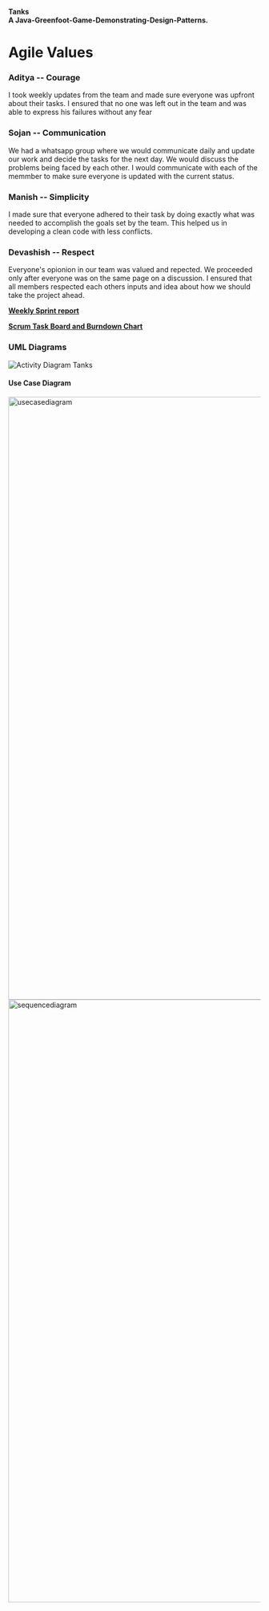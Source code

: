 **Tanks  
A Java-Greenfoot-Game-Demonstrating-Design-Patterns.**

# Agile Values  
### **Aditya -- Courage**  
I took weekly updates from the team and made sure everyone was upfront about their tasks. I ensured that no one was left out in the team and was able to express his failures without any fear

### **Sojan -- Communication**  
We had a whatsapp group where we would communicate daily and update our work and decide the tasks for the next day. We would discuss the problems being faced by each other. I would communicate with each of the memmber to make sure everyone is updated with the current status.  
### **Manish -- Simplicity** 
I made sure that everyone adhered to their task by doing exactly what was needed to accomplish the goals set by the team. This helped us in developing a clean code with less conflicts.

### **Devashish -- Respect**  
Everyone's opionion in our team was valued and repected. We proceeded only after everyone was on the same page on a discussion. I ensured that all members respected each others inputs and idea about how we should take the project ahead.
 

**[Weekly Sprint report](https://github.com/nguyensjsu/fa18-202-mads/blob/master/WeeklyScrumReport.md)**    


**[Scrum Task Board and Burndown Chart](https://docs.google.com/spreadsheets/d/1aHEYlGdxIIqfPhSXmd-oqxi_ahS7H-e_cCPxXhACpis/edit#gid=102151741)**  


### **UML Diagrams**

![Activity Diagram Tanks](https://user-images.githubusercontent.com/42703118/49323796-d5fae080-f4d5-11e8-8911-f4ac58bf204c.png)  

#### Use Case Diagram  
<img width="1201" alt="usecasediagram" src="https://user-images.githubusercontent.com/42900784/49323810-51f52880-f4d6-11e8-8d18-3f7f6f264367.png">

<img width="1201" alt="sequencediagram" src="hhttps://github.com/nguyensjsu/fa18-202-mads/blob/master/UML%20Diagrams/SequenceDiagramTanks.png">

